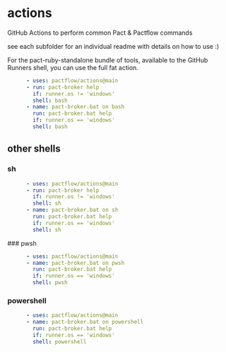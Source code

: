 # actions

GitHub Actions to perform common Pact &amp; Pactflow commands

see each subfolder for an individual readme with details on how to use :)

For the pact-ruby-standalone bundle of tools, available to the GitHub Runners shell, you can use the full fat action.

```yml
      - uses: pactflow/actions@main
      - run: pact-broker help
        if: runner.os != 'windows'
        shell: bash
      - name: pact-broker.bat on bash
        run: pact-broker.bat help
        if: runner.os == 'windows'
        shell: bash
```

## other shells

### sh

```yml
      - uses: pactflow/actions@main
      - run: pact-broker help
        if: runner.os != 'windows'
        shell: sh
      - name: pact-broker.bat on sh
        run: pact-broker.bat help
        if: runner.os == 'windows'
        shell: sh
```


### pwsh

```yml
      - uses: pactflow/actions@main
      - name: pact-broker.bat on pwsh
        run: pact-broker.bat help
        if: runner.os == 'windows'
        shell: pwsh
```

### powershell

```yml
      - uses: pactflow/actions@main
      - name: pact-broker.bat on powershell
        run: pact-broker.bat help
        if: runner.os == 'windows'
        shell: powershell
```
